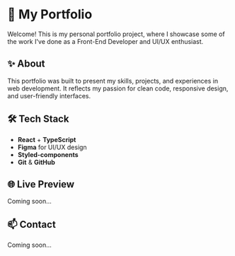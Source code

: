 # 💼 My Portfolio

Welcome! This is my personal portfolio project, where I showcase some of the work I've done as a Front-End Developer and UI/UX enthusiast.

## ✨ About

This portfolio was built to present my skills, projects, and experiences in web development. It reflects my passion for clean code, responsive design, and user-friendly interfaces.

## 🛠️ Tech Stack

- **React** + **TypeScript**
- **Figma** for UI/UX design
- **Styled-components**
- **Git** & **GitHub**

## 🌐 Live Preview

Coming soon...

## 📫 Contact

Coming soon...
